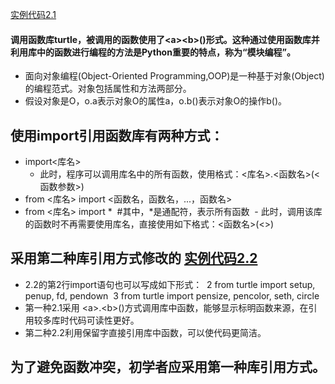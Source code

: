 [实例代码2.1](https://github.com/JackZander/Python-Note/blob/master/2%20%E5%AE%9E%E4%BE%8B%E4%BB%A3%E7%A0%81/e2.1DrawPython.py)
#### 调用函数库turtle，被调用的函数使用了\<a>\<b>()形式。这种通过使用函数库并利用库中的函数进行编程的方法是Python重要的特点，称为“模块编程”。
- 面向对象编程(Object-Oriented Programming,OOP)是一种基于对象(Object)的编程范式。对象包括属性和方法两部分。
- 假设对象是O，o.a表示对象O的属性a，o.b()表示对象O的操作b()。

## 使用import引用函数库有两种方式：
- import<库名>
  - 此时，程序可以调用库名中的所有函数，使用格式：<库名>.<函数名>(<函数参数>)
- from <库名> import <函数名，函数名，...，函数名>
- from <库名> import *  #其中，*是通配符，表示所有函数
  - 此时，调用该库的函数时不再需要使用库名，直接使用如下格式：<函数名>(<>)
## 采用第二种库引用方式修改的 [实例代码2.2](https://github.com/JackZander/Python-Note/blob/master/2%20实例代码/e2.2DrawPython.py)
- 2.2的第2行import语句也可以写成如下形式：
  2 from turtle import setup, penup, fd, pendown
  3 from turtle import pensize, pencolor, seth, circle
- 第一种2.1采用 \<a>.\<b>()方式调用库中函数，能够显示标明函数来源，在引用较多库时代码可读性更好。
- 第二种2.2利用保留字直接引用库中函数，可以使代码更简洁。
## 为了避免函数冲突，初学者应采用第一种库引用方式。

